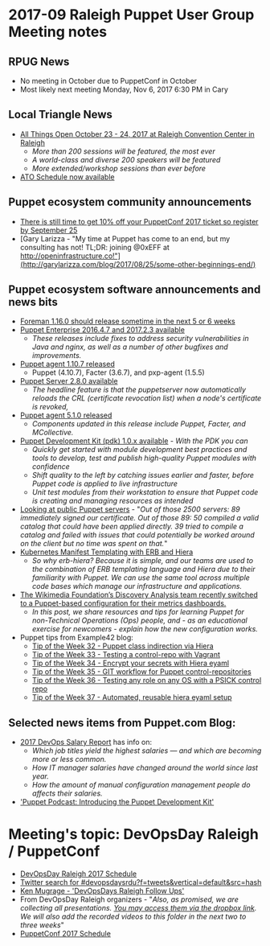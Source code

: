 # 2017-09 Raleigh Puppet User Group Meeting notes
## RPUG News
+ No meeting in October due to PuppetConf in October
+ Most likely next meeting Monday, Nov 6, 2017 6:30 PM in Cary

## Local Triangle News
+ [All Things Open October 23 - 24, 2017 at Raleigh Convention Center in Raleigh](https://allthingsopen.org/)
  - *More than 200 sessions will be featured, the most ever*
  - *A world-class and diverse 200 speakers will be featured*
  - *More extended/workshop sessions than ever before*
+ [ATO Schedule now available](http://allthingsopen.org/schedule/)

## Puppet ecosystem community announcements
+ [There is still time to get 10% off your PuppetConf 2017 ticket so register by September 25](http://bit.ly/2wXaNRH)
+ [Gary Larizza‏ - "My time at Puppet has come to an end, but my consulting has not! TL;DR: joining @0xEFF at http://openinfrastructure.co!"](http://garylarizza.com/blog/2017/08/25/some-other-beginnings-end/)

## Puppet ecosystem software announcements and news bits
+ [Foreman 1.16.0 should release sometime in the next 5 or 6 weeks](http://projects.theforeman.org/projects/foreman/wiki/Foreman_116_Schedule)
+ [Puppet Enterprise 2016.4.7 and 2017.2.3 available](https://groups.google.com/d/msg/puppet-announce/gRK35ZoF1GE/K5vImdnlBgAJ)
  - *These releases include fixes to address security vulnerabilities in Java and nginx, as well as a number of other bugfixes and improvements.*
+ [Puppet agent 1.10.7 released](https://groups.google.com/d/msg/puppet-announce/2mYRt2X9Piw/_wkOQJuOAgAJ)
  - Puppet (4.10.7), Facter (3.6.7), and pxp-agent (1.5.5)
+ [Puppet Server 2.8.0 available](https://groups.google.com/d/msg/puppet-announce/L1SKTFu5wVo/52KNh607AQAJ)
  - *The headline feature is that the puppetserver now automatically reloads the CRL (certificate revocation list) when a node's certificate is revoked,*
+ [Puppet agent 5.1.0 released](https://groups.google.com/forum/?utm_medium=email&utm_source=footer#!msg/puppet-users/1JX7GrS2SwM/h88sfeJuBAAJ)
  - *Components updated in this release include Puppet, Facter, and MCollective.*
+ [Puppet Development Kit (pdk) 1.0.x available](https://groups.google.com/d/msg/puppet-dev/qcPAOuqOeXs/DTqzHp6nBwAJ) - *With the PDK you can*
    + *Quickly get started with module development best practices and tools to develop, test and publish high-quality Puppet modules with confidence*
    + *Shift quality to the left by catching issues earlier and faster, before Puppet code is applied to live infrastructure*
    + *Unit test modules from their workstation to ensure that Puppet code is creating and managing resources as intended*
+ [Looking at public Puppet servers](https://infosec.rm-it.de/2017/07/18/looking-at-public-puppet-servers/) - "*Out of those 2500 servers: 89 immediately signed our certificate. Out of those 89: 50 compiled a valid catalog that could have been applied directly. 39 tried to compile a catalog and failed with issues that could potentially be worked around on the client but no time was spent on that.*"
+ [Kubernetes Manifest Templating with ERB and Hiera](https://roobert.github.io/2017/08/16/Kubernetes-Manifest-Templating-with-ERB-and-Hiera/)
  - *So why erb-hiera? Because it is simple, and our teams are used to the combination of ERB templating language and Hiera due to their familiarity with Puppet. We can use the same tool across multiple code bases which manage our infrastructure and applications.*
+ [The Wikimedia Foundation’s Discovery Analysis team recently switched to a Puppet-based configuration for their metrics dashboards.](https://blog.wikimedia.org/2017/08/21/discovery-dashboards-puppet/)
  - *In this post, we share resources and tips for learning Puppet for non-Technical Operations (Ops) people, and - as an educational exercise for newcomers - explain how the new configuration works.*
+ Puppet tips from Example42 blog:
  - [Tip of the Week 32 - Puppet class indirection via Hiera](https://www.example42.com/2017/08/07/class-indirection/)
  - [Tip of the Week 33 - Testing a control-repo with Vagrant](https://www.example42.com/2017/08/14/testing-a-control-repo-with-vagrant/)
  - [Tip of the Week 34 - Encrypt your secrets with Hiera eyaml](https://www.example42.com/2017/08/21/encrypt-your-secrets-with-hiera-eyaml/)
  - [Tip of the Week 35 - GIT workflow for Puppet control-repositories](https://www.example42.com/2017/08/28/git-workflow-on-control-repo/)
  - [Tip of the Week 36 - Testing any role on any OS with a PSICK control repo](https://www.example42.com/2017/09/04/testing-any-role-on-any-os-with-a-psick-control-repo/)
  - [Tip of the Week 37 - Automated, reusable hiera eyaml setup](https://www.example42.com/2017/09/11/automate-reusable-eyaml-setup/)

## Selected news items from Puppet.com Blog:
+ [2017 DevOps Salary Report](https://puppet.com/resources/whitepaper/2017-devops-salary-report) has info on:
  - *Which job titles yield the highest salaries — and which are becoming more or less common.*
  - *How IT manager salaries have changed around the world since last year.*
  - *How the amount of manual configuration management people do affects their salaries.*
+ ['Puppet Podcast: Introducing the Puppet Development Kit'](https://puppet.com/products/capabilities/puppet-podcast-introducing-puppet-development-kit-pdk)


# Meeting's topic: DevOpsDay Raleigh / PuppetConf
+ [DevOpsDay Raleigh 2017 Schedule](https://dodral2017.busyconf.com/schedule)
+ [Twitter search for #devopsdaysrdu?f=tweets&vertical=default&src=hash ](https://twitter.com/hashtag/devopsdaysrdu?f=tweets&vertical=default&src=hash)
+ [Ken Mugrage - 'DevOpsDays Raleigh Follow Ups'](https://kenmugrage.com/2017/09/07/devopsdays-raleigh-follow-ups/)
+ From DevOpsDay Raleigh organizers - "*Also, as promised, we are collecting all presentations. [You may access them via the dropbox link](https://www.dropbox.com/sh/a2giltamv85wh3s/AAD7_os1xp2s7WQnmHcbt-IRa?dl=0). We will also add the recorded videos to this folder in the next two to three weeks*"
+ [PuppetConf 2017 Schedule](https://puppetconf17.sched.com/)
